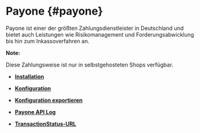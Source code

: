 # Payone {#payone}

Payone ist einer der größten Zahlungsdienstleister in Deutschland und bietet auch Leistungen wie Risikomanagement und Forderungsabwicklung bis hin zum Inkassoverfahren an.

**Note:**

Diese Zahlungsweise ist nur in selbstgehosteten Shops verfügbar.

-   **[Installation](7_2_3_10_1_Installation.md)**  

-   **[Konfiguration](7_2_3_10_2_Konfiguration.md)**  

-   **[Konfiguration exportieren](7_2_3_10_3_KonfigurationExportieren.md)**  

-   **[Payone API Log](7_2_3_10_4_PayoneApiLog.md)**  

-   **[TransactionStatus-URL](7_2_3_10_5_TransactionStatusURL.md)**  




